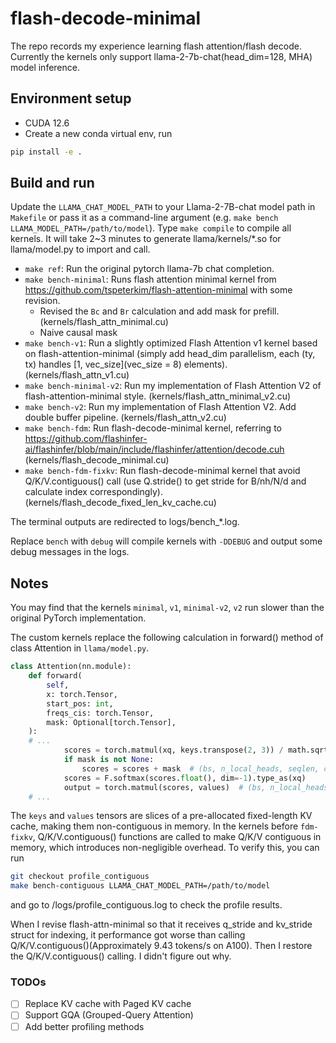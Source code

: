 # flash-decode-minimal
The repo records my experience learning flash attention/flash decode.
Currently the kernels only support llama-2-7b-chat(head_dim=128, MHA) model inference.

## Environment setup
- CUDA 12.6
- Create a new conda virtual env, run 
```bash
pip install -e .
```
## Build and run
Update the `LLAMA_CHAT_MODEL_PATH` to your Llama-2-7B-chat model path in `Makefile` or pass it as a command-line argument (e.g. `make bench LLAMA_MODEL_PATH=/path/to/model`).
Type `make compile` to compile all kernels. It will take 2~3 minutes to generate llama/kernels/*.so for llama/model.py to import and call.
- `make ref`: Run the original pytorch llama-7b chat completion.
- `make bench-minimal`: Runs flash attention minimal kernel from https://github.com/tspeterkim/flash-attention-minimal with some revision.
    + Revised the `Bc` and `Br` calculation and add mask for prefill. (kernels/flash_attn_minimal.cu)
    + Naive causal mask
- `make bench-v1`: Run a slightly optimized Flash Attention v1 kernel based on flash-attention-minimal (simply add head_dim parallelism, each (ty, tx) handles [1, vec_size](vec_size = 8) elements). (kernels/flash_attn_v1.cu)
- `make bench-minimal-v2`: Run my implementation of Flash Attention V2 of flash-attention-minimal style. (kernels/flash_attn_minimal_v2.cu)
- `make bench-v2`: Run my implementation of Flash Attention V2. Add double buffer pipeline. (kernels/flash_attn_v2.cu)
- `make bench-fdm`: Run flash-decode-minimal kernel, referring to https://github.com/flashinfer-ai/flashinfer/blob/main/include/flashinfer/attention/decode.cuh (kernels/flash_decode_minimal.cu)
- `make bench-fdm-fixkv`: Run flash-decode-minimal kernel that avoid Q/K/V.contiguous() call (use Q.stride() to get stride for B/nh/N/d and calculate index correspondingly). (kernels/flash_decode_fixed_len_kv_cache.cu)

The terminal outputs are redirected to logs/bench_*.log.

Replace `bench` with `debug` will compile kernels with `-DDEBUG` and output some debug messages in the logs.

## Notes

You may find that the kernels `minimal`, `v1`, `minimal-v2`, `v2` run slower than the original PyTorch implementation.

The custom kernels replace the following calculation in forward() method of class Attention in `llama/model.py`. 
```python
class Attention(nn.module):
    def forward(
        self,
        x: torch.Tensor,
        start_pos: int,
        freqs_cis: torch.Tensor,
        mask: Optional[torch.Tensor],
    ):
    # ... 
            scores = torch.matmul(xq, keys.transpose(2, 3)) / math.sqrt(self.head_dim)
            if mask is not None:
                scores = scores + mask  # (bs, n_local_heads, seqlen, cache_len + seqlen)
            scores = F.softmax(scores.float(), dim=-1).type_as(xq)
            output = torch.matmul(scores, values)  # (bs, n_local_heads, seqlen, head_dim)
    # ...
```
The `keys` and `values` tensors are slices of a pre-allocated fixed-length KV cache, making them non-contiguous in memory. In the kernels before `fdm-fixkv`, Q/K/V.contiguous() functions are called to make Q/K/V contiguous in memory, which introduces non-negligible overhead. To verify this, you can run
```bash
git checkout profile_contiguous
make bench-contiguous LLAMA_CHAT_MODEL_PATH=/path/to/model
```
and go to /logs/profile_contiguous.log to check the profile results.

When I revise flash-attn-minimal so that it receives q_stride and kv_stride struct for indexing, it performance got worse than calling Q/K/V.contiguous()(Approximately 9.43 tokens/s on A100). Then I restore the Q/K/V.contiguous() calling. I didn't figure out why.

### TODOs

- [ ] Replace KV cache with Paged KV cache
- [ ] Support GQA (Grouped-Query Attention)
- [ ] Add better profiling methods